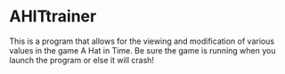 # AHITtrainer

This is a program that allows for the viewing and modification of various values in the game A Hat in Time. 
Be sure the game is running when you launch the program or else it will crash!

